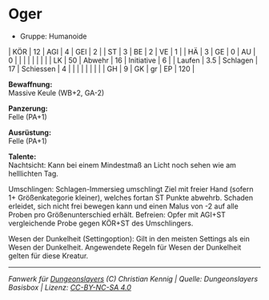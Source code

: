 # Oger  
- Gruppe: Humanoide  

| KÖR    | 12  | AGI      | 4  | GEI        | 2   |
| ST     | 3   | BE       | 2  | VE         | 1   |
| HÄ     | 3   | GE       | 0  | AU         | 0   |
|        |     |          |    |            |     |
| LK     | 50  | Abwehr   | 16 | Initiative | 6   |
| Laufen | 3.5 | Schlagen | 17 | Schiessen  | 4   |
|        |     |          |    |            |     |
| GH     | 9   | GK       | gr | EP         | 120 |


**Bewaffnung:**  
Massive Keule (WB+2, GA-2)

**Panzerung:**  
Felle (PA+1)

**Ausrüstung:**  
Felle (PA+1)

**Talente:**  
Nachtsicht: Kann bei einem Mindestmaß an Licht noch sehen wie am helllichten Tag.

Umschlingen: Schlagen-Immersieg umschlingt Ziel mit freier Hand (sofern 1+ Größenkategorie kleiner), welches fortan ST Punkte abwehrb. Schaden erleidet, sich nicht frei bewegen kann und einen Malus von -2 auf alle Proben pro Größenunterschied erhält. Befreien: Opfer mit AGI+ST vergleichende Probe gegen KÖR+ST des Umschlingers.

Wesen der Dunkelheit (Settingoption): Gilt in den meisten Settings als ein Wesen der Dunkelheit. Angewendete Regeln für Wesen der Dunkelheit gelten für diese Kreatur.





___
*Fanwerk für [Dungeonslayers](https://www.dungeonslayers.net/) (C) Christian Kennig | Quelle: Dungeonslayers Basisbox | Lizenz: [CC-BY-NC-SA 4.0](https://creativecommons.org/licenses/by-nc-sa/4.0/deed.de)*